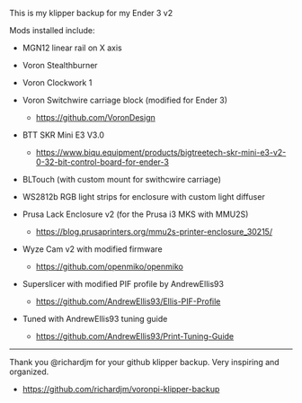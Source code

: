 This is my klipper backup for my Ender 3 v2 <br>

Mods installed include:
- MGN12 linear rail on X axis

- Voron Stealthburner
- Voron Clockwork 1
- Voron Switchwire carriage block (modified for Ender 3)
  - https://github.com/VoronDesign
 
- BTT SKR Mini E3 V3.0
  - https://www.biqu.equipment/products/bigtreetech-skr-mini-e3-v2-0-32-bit-control-board-for-ender-3
  
- BLTouch (with custom mount for swithcwire carriage)
 
- WS2812b RGB light strips for enclosure with custom light diffuser
  
- Prusa Lack Enclosure v2 (for the Prusa i3 MKS with MMU2S) <br>
  - https://blog.prusaprinters.org/mmu2s-printer-enclosure_30215/
  
- Wyze Cam v2 with modified firmware
  - https://github.com/openmiko/openmiko
   
- Superslicer with modified PIF profile by AndrewEllis93
  - https://github.com/AndrewEllis93/Ellis-PIF-Profile
    
- Tuned with AndrewEllis93 tuning guide
  - https://github.com/AndrewEllis93/Print-Tuning-Guide

<hr>

Thank you @richardjm for your github klipper backup. Very inspiring and organized.
- https://github.com/richardjm/voronpi-klipper-backup 
